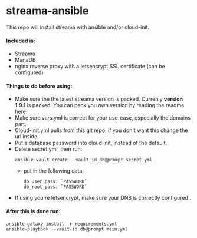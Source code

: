 # streama-ansible
This repo will install streama with ansible and/or cloud-init.

#### Included is:
* Streama
* MariaDB
* nginx reverse proxy with a letsencrypt SSL certificate (can be configured)

#### Things to do before using:
* Make sure the the latest streama version is packed. Currenly **version 1.9.1** is packed. You can pack you own version by reading the readme [here](files).
* Make sure vars.yml is correct for your use-case, especially the domains part.
* Cloud-init.yml pulls from this git repo, if you don't want this change the url inside.
* Put a database password into cloud init, instead of the default.
* Delete secret.yml, then run:
    ```
    ansible-vault create --vault-id db@prompt secret.yml
    ```
    * put in the following data:
        ```
        db_user_pass: `PASSWORD`
        db_root_pass: `PASSWORD`
        ```
* If using you're letsencrypt, make sure your DNS is correctly configured .
#### After this is done run:
    
    ansible-galaxy install -r requirements.yml
    ansible-playbook --vault-id db@prompt main.yml
    
